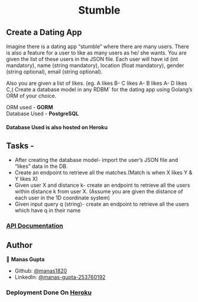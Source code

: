 <h1 align="center">Stumble</h1>

## Create a Dating App

Imagine there is a dating app “stumble” where there are many
users. There is also a feature for a user to like as many users as he/
she wants. You are given the list of these users in the JSON file.
Each user will have id (int mandatory), name (string mandatory),
location (float mandatory), gender (string optional), email (string
optional).

Also you are given a list of likes. (eg. A likes B- C likes A- B likes A- D
likes C,( Create a database model in any RDBM` for the dating app
using Golang’s ORM of your choice.

ORM used - <b>GORM</b><br>
Database Used -  <b>PostgreSQL</b><br>
#### Database Used is also hosted on Heroku

## Tasks - 

- After creating the database model- import the user’s JSON file
and “likes” data in the DB.
- Create an endpoint to retrieve all the matches.(Match is when X
likes Y & Y likes X)
- Given user X and distance k- create an endpoint to retrieve all
the users within distance k from user X. (Assume you are given the
distance of each user in the 1D coordinate system)
- Given input query q (string)- create an endpoint to retrieve all the
users which have q in their name


### [API Documentation](https://documenter.getpostman.com/view/20830684/Uyxogiaa)

## Author

👤 **Manas Gupta**

* Github: [@manas1820](https://github.com/manas1820)
* LinkedIn: [@manas-gupta-253760192](https://linkedin.com/in/manas-gupta-253760192)

### Deployment Done On [Heroku](https://stumble-date.herokuapp.com/)

